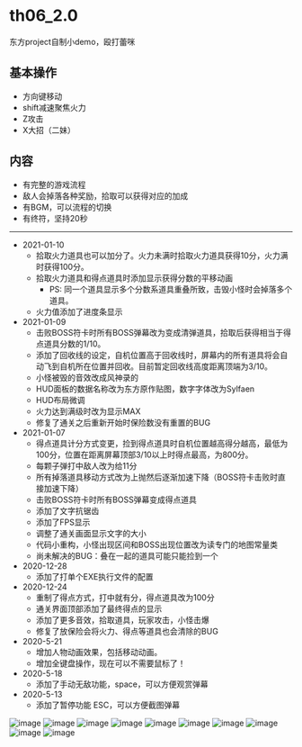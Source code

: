 # th06_2.0
东方project自制小demo，殴打蕾咪

## 基本操作
*  方向键移动
*  shift减速聚焦火力
*  Z攻击
*  X大招（二妹）

## 内容
*  有完整的游戏流程
*  敌人会掉落各种奖励，拾取可以获得对应的加成
*  有BGM，可以流程的切换
*  有终符，坚持20秒
---

* 2021-01-10
  - 拾取火力道具也可以加分了。火力未满时拾取火力道具获得10分，火力满时获得100分。
  - 拾取火力道具和得点道具时添加显示获得分数的平移动画
    - PS: 同一个道具显示多个分数系道具重叠所致，击毁小怪时会掉落多个道具。
  - 火力值添加了进度条显示
* 2021-01-09
  - 击败BOSS符卡时所有BOSS弹幕改为变成清弹道具，拾取后获得相当于得点道具分数的1/10。
  - 添加了回收线的设定，自机位置高于回收线时，屏幕内的所有道具将会自动飞到自机所在位置并回收。目前暂定回收线高度距离顶端为3/10。
  - 小怪被毁的音效改成风神录的
  - HUD面板的数据名称改为东方原作贴图，数字字体改为Sylfaen
  - HUD布局微调
  - 火力达到满级时改为显示MAX
  - 修复了通关之后重新开始时保险数没有重置的BUG
* 2021-01-07
  - 得点道具计分方式变更，捡到得点道具时自机位置越高得分越高，最低为100分，位置在距离屏幕顶部3/10以上时得点最高，为800分。
  - 每颗子弹打中敌人改为给11分
  - 所有掉落道具移动方式改为上抛然后逐渐加速下降（BOSS符卡击败时直接加速下降）
  - 击败BOSS符卡时所有BOSS弹幕变成得点道具
  - 添加了文字抗锯齿
  - 添加了FPS显示
  - 调整了通关画面显示文字的大小
  - 代码小重构，小怪出现区间和BOSS出现位置改为读专门的地图常量类
  - 尚未解决的BUG：叠在一起的道具可能只能捡到一个
* 2020-12-28
  - 添加了打单个EXE执行文件的配置
* 2020-12-24
  - 重制了得点方式，打中就有分，得点道具改为100分
  - 通关界面顶部添加了最终得点的显示
  - 添加了更多音效，拾取道具，玩家攻击，小怪击爆
  - 修复了放保险会将火力、得点等道具也会清除的BUG
* 2020-5-21
  -  增加人物动画效果，包括移动动画。
  -  增加全键盘操作，现在可以不需要鼠标了！
* 2020-5-18
  -  添加了手动无敌功能，space，可以方便观赏弹幕
* 2020-5-13
  -  添加了暂停功能 ESC，可以方便截图弹幕



![image](https://github.com/No5972/th06_2.0/blob/master/pictures/1.png)
![image](https://github.com/No5972/th06_2.0/blob/master/pictures/2.png)
![image](https://github.com/No5972/th06_2.0/blob/master/pictures/3.png)
![image](https://github.com/No5972/th06_2.0/blob/master/pictures/4.png)
![image](https://github.com/No5972/th06_2.0/blob/master/pictures/5.png)
![image](https://github.com/No5972/th06_2.0/blob/master/pictures/6.png)
![image](https://github.com/No5972/th06_2.0/blob/master/pictures/7.png)
![image](https://github.com/No5972/th06_2.0/blob/master/pictures/7a.png)
![image](https://github.com/No5972/th06_2.0/blob/master/pictures/8.png)
![image](https://github.com/No5972/th06_2.0/blob/master/pictures/9.png)
